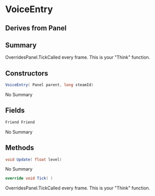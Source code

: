 # VoiceEntry

## Derives from Panel

## Summary

OverridesPanel.TickCalled every frame. This is your "Think" function.
## Constructors

```c#
VoiceEntry( Panel parent, long steamId) 
```
No Summary
## Fields

```c#
Friend Friend
```
No Summary
## Methods

```c#
void Update( float level) 
```
No Summary
```c#
override void Tick( ) 
```
OverridesPanel.TickCalled every frame. This is your "Think" function.

